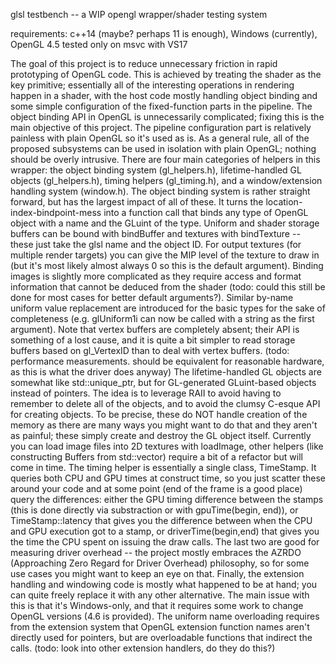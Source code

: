 
glsl testbench -- a WIP opengl wrapper/shader testing system

requirements: c++14 (maybe? perhaps 11 is enough), Windows (currently), OpenGL 4.5
tested only on msvc with VS17

The goal of this project is to reduce unnecessary friction in rapid prototyping of OpenGL code. This is achieved by treating the shader as the key primitive; essentially all of the interesting operations in rendering happen in a shader, with the host code mostly handling object binding and some simple configuration of the fixed-function parts in the pipeline. The object binding API in OpenGL is unnecessarily complicated; fixing this is the main objective of this project. The pipeline configuration part is relatively painless with plain OpenGL so it's used as is. As a general rule, all of the proposed subsystems can be used in isolation with plain OpenGL; nothing should be overly intrusive.
There are four main categories of helpers in this wrapper: the object binding system (gl_helpers.h), lifetime-handled GL objects (gl_helpers.h), timing helpers (gl_timing.h), and a window/extension handling system (window.h).
The object binding system is rather straight forward, but has the largest impact of all of these. It turns the location-index-bindpoint-mess into a function call that binds any type of OpenGL object with a name and the GLuint of the type. Uniform and shader storage buffers can be bound with bindBuffer and textures with bindTexture -- these just take the glsl name and the object ID. For output textures (for multiple render targets) you can give the MIP level of the texture to draw in (but it's most likely almost always 0 so this is the default argument). Binding images is slightly more complicated as they require access and format information that cannot be deduced from the shader (todo: could this still be done for most cases for better default arguments?). Similar by-name uniform value replacement are introduced for the basic types for the sake of completeness (e.g. glUniform1i can now be called with a string as the first argument). Note that vertex buffers are completely absent; their API is something of a lost cause, and it is quite a bit simpler to read storage buffers based on gl_VertexID than to deal with vertex buffers. (todo: performance measurements. should be equivalent for reasonable hardware, as this is what the driver does anyway)
The lifetime-handled GL objects are somewhat like std::unique_ptr, but for GL-generated GLuint-based objects instead of pointers. The idea is to leverage RAII to avoid having to remember to delete all of the objects, and to avoid the clumsy C-esque API for creating objects. To be precise, these do NOT handle creation of the memory as there are many ways you might want to do that and they aren't as painful; these simply create and destroy the GL object itself. Currently you can load image files into 2D textures with loadImage, other helpers (like constructing Buffers from std::vector) require a bit of a refactor but will come in time.
The timing helper is essentially a single class, TimeStamp. It queries both CPU and GPU times at construct time, so you just scatter these around your code and at some point (end of the frame is a good place) query the differences: either the GPU timing difference between the stamps (this is done directly via substraction or with gpuTime(begin, end)), or TimeStamp::latency that gives you the difference between when the CPU and GPU execution got to a stamp, or driverTime(begin,end) that gives you the time the CPU spent on issuing the draw calls. The last two are good for measuring driver overhead -- the project mostly embraces the AZRDO (Approaching Zero Regard for Driver Overhead) philosophy, so for some use cases you might want to keep an eye on that.
Finally, the extension handling and windowing code is mostly what happened to be at hand; you can quite freely replace it with any other alternative. The main issue with this is that it's Windows-only, and that it requires some work to change OpenGL versions (4.6 is provided). The uniform name overloading requires from the extension system that OpenGL extension function names aren't directly used for pointers, but are overloadable functions that indirect the calls. (todo: look into other extension handlers, do they do this?)
